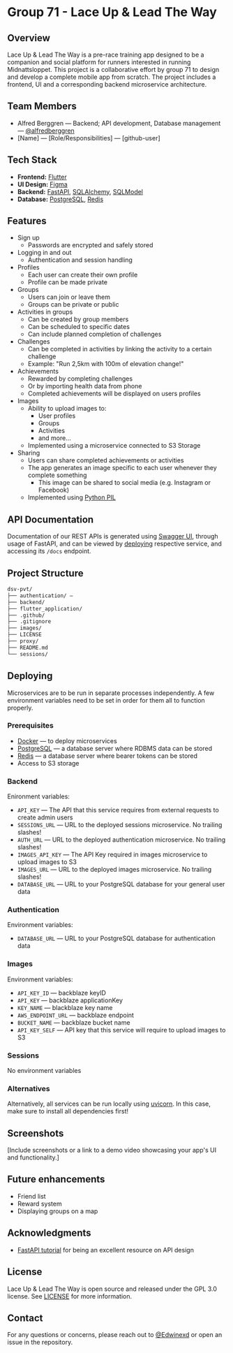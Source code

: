 # Group 71 - Lace Up & Lead The Way

## Overview

Lace Up & Lead The Way is a pre-race training app designed to be a companion and social platform for runners interested in running Midnattsloppet. This project is a collaborative effort by group 71 to design and develop a complete mobile app from scratch. The project includes a frontend, UI and a corresponding backend microservice architecture.

## Team Members

- Alfred Berggren — Backend; API development, Database management — [@alfredberggren](https://github.com/alfredberggren)
- [Name] — [Role/Responsibilities] — [github-user]

## Tech Stack

- **Frontend:** [Flutter](https://flutter.dev/)
- **UI Design:** [Figma](https://www.figma.com)
- **Backend:** [FastAPI](https://github.com/tiangolo/fastapi), [SQLAlchemy](https://www.sqlalchemy.org/), [SQLModel](https://github.com/tiangolo/sqlmodel)
- **Database:** [PostgreSQL](https://www.postgresql.org/), [Redis](https://redis.io/)

## Features

- Sign up
  - Passwords are encrypted and safely stored
- Logging in and out
  - Authentication and session handling
- Profiles
  - Each user can create their own profile
  - Profile can be made private
- Groups
  - Users can join or leave them
  - Groups can be private or public
- Activities in groups
  - Can be created by group members
  - Can be scheduled to specific dates
  - Can include planned completion of challenges
- Challenges
  - Can be completed in activities by linking the activity to a certain challenge
  - Example: "Run 2,5km with 100m of elevation change!"
- Achievements
  - Rewarded by completing challenges
  - Or by importing health data from phone
  - Completed achievements will be displayed on users profiles
- Images
  - Ability to upload images to:
    - User profiles
    - Groups
    - Activities
    - and more...
  - Implemented using a microservice connected to S3 Storage
- Sharing
  - Users can share completed achievements or activities
  - The app generates an image specific to each user whenever they complete something
    - This image can be shared to social media (e.g. Instagram or Facebook)
  - Implemented using [Python PIL](https://pypi.org/project/pillow/)

## API Documentation
Documentation of our REST APIs is generated using [Swagger UI](https://github.com/swagger-api/swagger-ui), through usage of FastAPI, and can be viewed by [deploying](#deploying) respective service, and accessing its ```/docs``` endpoint.

## Project Structure
```bash
dsv-pvt/
├── authentication/ — 
├── backend/
├── flutter_application/
├── .github/
├── .gitignore
├── images/
├── LICENSE
├── proxy/
├── README.md
└── sessions/
```
## Deploying
Microservices are to be run in separate processes independently.
A few environment variables need to be set in order for them all to function properly.

### Prerequisites
- [Docker](https://www.docker.com/) — to deploy microservices
- [PostgreSQL](https://www.postgresql.org/) — a database server where RDBMS data can be stored
- [Redis](https://redis.io/) — a database server where bearer tokens can be stored
- Access to S3 storage

### Backend
Enironment variables:
- `API_KEY` — The API that this service requires from external requests to create admin users
- `SESSIONS_URL` — URL to the deployed sessions microservice. No trailing slashes!
- `AUTH_URL` — URL to the deployed authentication microservice. No trailing slashes!
- `IMAGES_API_KEY` — The API Key required in images microservice to upload images to S3
- `IMAGES_URL` — URL to the deployed images microservice. No trailing slashes!
- `DATABASE_URL` — URL to your PostgreSQL database for your general user data


### Authentication
Environment variables:
- `DATABASE_URL` — URL to your PostgreSQL database for authentication data


### Images
Environment variables:
- `API_KEY_ID` — backblaze keyID
- `API_KEY` — backblaze applicationKey
- `KEY_NAME` — blackblaze key name
- `AWS_ENDPOINT_URL` — backblaze endpoint 
- `BUCKET_NAME` — backblaze bucket name
- `API_KEY_SELF` — API key that this service will require to upload images to S3


### Sessions
No environment variables


### Alternatives
Alternatively, all services can be run locally using [uvicorn](https://www.uvicorn.org/). In this case, make sure to install all dependencies first!

## Screenshots
[Include screenshots or a link to a demo video showcasing your app's UI and functionality.]

## Future enhancements
- Friend list
- Reward system
- Displaying groups on a map

## Acknowledgments
- [FastAPI tutorial](https://fastapi.tiangolo.com/tutorial/) for being an excellent resource on API design

## License

Lace Up & Lead The Way is open source and released under the GPL 3.0 license. See [LICENSE](https://github.com/Edwinexd/dsv-pvt/blob/master/LICENSE) for more information.

## Contact

For any questions or concerns, please reach out to [@Edwinexd](https://github.com/Edwinexd) or open an issue in the repository.


